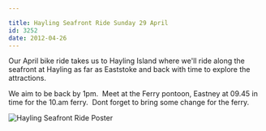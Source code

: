 ```yaml
---

title: Hayling Seafront Ride Sunday 29 April
id: 3252
date: 2012-04-26
---
```


Our April bike ride takes us to Hayling Island where we'll ride along the seafront at Hayling as far as Eaststoke and back with time to explore the attractions.

We aim to be back by 1pm.  Meet at the Ferry pontoon, Eastney at 09.45 in time for the 10.am ferry.  Dont forget to bring some change for the ferry.

![Hayling Seafront Ride Poster](/assets/hayling-seafront-pdf-177x250.jpg)